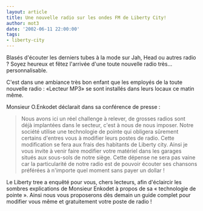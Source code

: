 ```yaml
---
layout: article
title: Une nouvelle radio sur les ondes FM de Liberty City!
author: mot3
date: '2002-06-11 22:00:00'
tags:
- liberty-city
---
```


Blasés d'écouter les derniers tubes à la mode sur Jah, Head ou autres radio ? Soyez heureux et fêtez l'arrivée d'une toute nouvelle radio très... personnalisable.

C'est dans une ambiance très bon enfant que les employés de la toute nouvelle radio : «Lecteur MP3» se sont installés dans leurs locaux ce matin même.

Monsieur O.Enkodet déclarait dans sa conférence de presse :

> Nous avons ici un réel challenge à relever, de grosses radios sont déjà implantées dans le secteur, c'est à nous de nous imposer. Notre société utilise une technologie de pointe qui obligera sûrement certains d'entres vous à modifier leurs postes de radio. Cette modification se fera aux frais des habitants de Liberty city. Ainsi je vous invite à venir faire modifier votre matériel dans les garages situés aux sous-sols de notre siège. Cette dépense ne sera pas vaine car la particularité de notre radio est de pouvoir écouter ses chansons préférées à n'importe quel moment sans payer un dollar !

Le Liberty tree a enquêté pour vous, chers lecteurs, afin d'éclaircir les sombres explications de Monsieur Enkodet à propos de sa « technologie de pointe ». Ainsi nous vous proposerons dès demain un guide complet pour modifier vous même et gratuitement votre poste de radio !